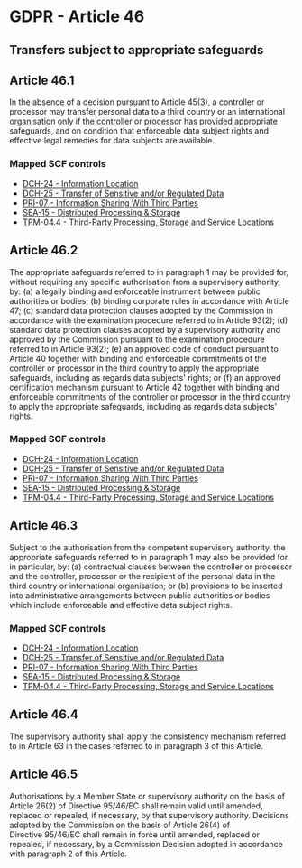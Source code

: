 # GDPR - Article 46
## Transfers subject to appropriate safeguards


## Article 46.1
In the absence of a decision pursuant to Article 45(3), a controller or processor may transfer personal data to a third country or an international organisation only if the controller or processor has provided appropriate safeguards, and on condition that enforceable data subject rights and effective legal remedies for data subjects are available.

### Mapped SCF controls
- [DCH-24 - Information Location](../scf/dch-24-informationlocation.md)
- [DCH-25 - Transfer of Sensitive and/or Regulated Data](../scf/dch-25-transferofsensitiveand/orregulateddata.md)
- [PRI-07 - Information Sharing With Third Parties](../scf/pri-07-informationsharingwiththirdparties.md)
- [SEA-15 - Distributed Processing & Storage](../scf/sea-15-distributedprocessing&storage.md)
- [TPM-04.4 - Third-Party Processing, Storage and Service Locations](../scf/tpm-044-third-partyprocessing,storageandservicelocations.md)

## Article 46.2
The appropriate safeguards referred to in paragraph 1 may be provided for, without requiring any specific authorisation from a supervisory authority, by:
(a) a legally binding and enforceable instrument between public authorities or bodies;
(b) binding corporate rules in accordance with Article 47;
(c) standard data protection clauses adopted by the Commission in accordance with the examination procedure referred to in Article 93(2);
(d) standard data protection clauses adopted by a supervisory authority and approved by the Commission pursuant to the examination procedure referred to in Article 93(2);
(e) an approved code of conduct pursuant to Article 40 together with binding and enforceable commitments of the controller or processor in the third country to apply the appropriate safeguards, including as regards data subjects' rights; or
(f) an approved certification mechanism pursuant to Article 42 together with binding and enforceable commitments of the controller or processor in the third country to apply the appropriate safeguards, including as regards data subjects' rights.

### Mapped SCF controls
- [DCH-24 - Information Location](../scf/dch-24-informationlocation.md)
- [DCH-25 - Transfer of Sensitive and/or Regulated Data](../scf/dch-25-transferofsensitiveand/orregulateddata.md)
- [PRI-07 - Information Sharing With Third Parties](../scf/pri-07-informationsharingwiththirdparties.md)
- [SEA-15 - Distributed Processing & Storage](../scf/sea-15-distributedprocessing&storage.md)
- [TPM-04.4 - Third-Party Processing, Storage and Service Locations](../scf/tpm-044-third-partyprocessing,storageandservicelocations.md)

## Article 46.3
Subject to the authorisation from the competent supervisory authority, the appropriate safeguards referred to in paragraph 1 may also be provided for, in particular, by:
(a) contractual clauses between the controller or processor and the controller, processor or the recipient of the personal data in the third country or international organisation; or
(b) provisions to be inserted into administrative arrangements between public authorities or bodies which include enforceable and effective data subject rights.

### Mapped SCF controls
- [DCH-24 - Information Location](../scf/dch-24-informationlocation.md)
- [DCH-25 - Transfer of Sensitive and/or Regulated Data](../scf/dch-25-transferofsensitiveand/orregulateddata.md)
- [PRI-07 - Information Sharing With Third Parties](../scf/pri-07-informationsharingwiththirdparties.md)
- [SEA-15 - Distributed Processing & Storage](../scf/sea-15-distributedprocessing&storage.md)
- [TPM-04.4 - Third-Party Processing, Storage and Service Locations](../scf/tpm-044-third-partyprocessing,storageandservicelocations.md)

## Article 46.4
The supervisory authority shall apply the consistency mechanism referred to in Article 63 in the cases referred to in paragraph 3 of this Article.

## Article 46.5
Authorisations by a Member State or supervisory authority on the basis of Article 26(2) of Directive 95/46/EC shall remain valid until amended, replaced or repealed, if necessary, by that supervisory authority. Decisions adopted by the Commission on the basis of Article 26(4) of Directive 95/46/EC shall remain in force until amended, replaced or repealed, if necessary, by a Commission Decision adopted in accordance with paragraph 2 of this Article.
